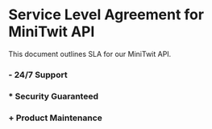 # Service Level Agreement for MiniTwit API
This document outlines SLA for our MiniTwit API.

### - 24/7 Support

### * Security Guaranteed

### + Product Maintenance 

